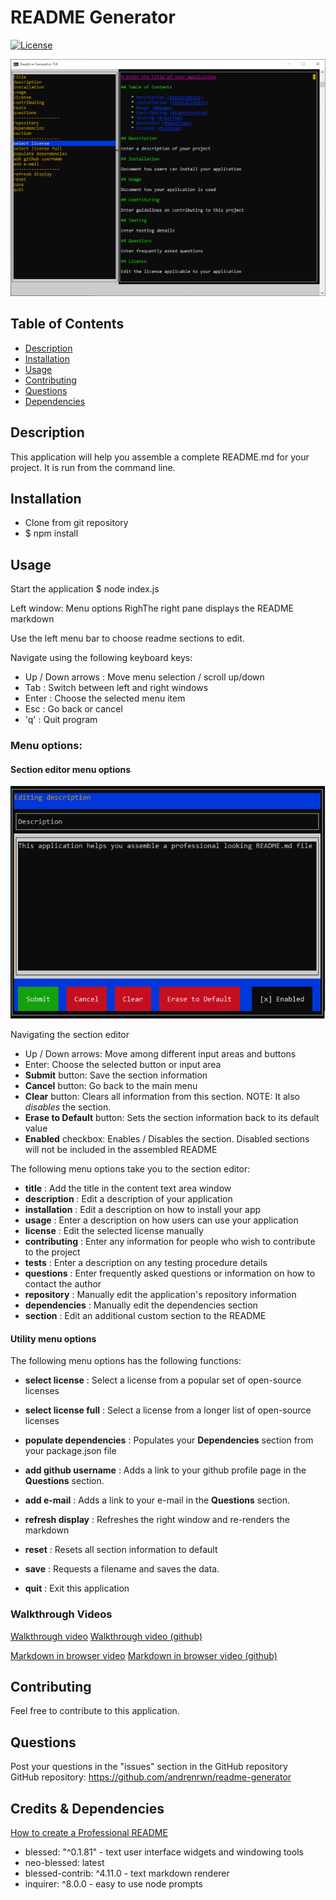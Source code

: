 
# README Generator

[![License](https://img.shields.io/badge/License-MIT-blue.svg)](https://opensource.org/licenses/mit)

![README Generator](assets/readmeGenerator.png)

## Table of Contents

- [Description](#Description)
- [Installation](#Installation)
- [Usage](#Usage)
- [Contributing](#Contributing)
- [Questions](#Questions)
- [Dependencies](#Dependencies)


## Description

This application will help you assemble a complete README.md for your project. It is run from the command line.

## Installation

- Clone from git repository
- $ npm install

## Usage

Start the application
$ node index.js

Left window: Menu options
RighThe right pane displays the README markdown

Use the left menu bar to choose readme sections to edit.

Navigate using the following keyboard keys:
- Up / Down arrows : Move menu selection / scroll up/down
- Tab : Switch between left and right windows
- Enter : Choose the selected menu item
- Esc : Go back or cancel
- 'q' : Quit program

### Menu options:

#### Section editor menu options

![Section Editor](assets/sectionEditor.png)

Navigating the section editor
- Up / Down arrows: Move among different input areas and buttons
- Enter: Choose the selected button or input area
- **Submit** button: Save the section information
- **Cancel** button: Go back to the main menu
- **Clear** button: Clears all information from this section. NOTE: It also *disables* the section.
- **Erase to Default** button: Sets the section information back to its default value
- **Enabled** checkbox: Enables / Disables the section. Disabled sections will not be included in the assembled README

The following menu options take you to the section editor:
- **title** : Add the title in the content text area window
- **description** : Edit a description of your application
- **installation** : Edit a description on how to install your app
- **usage** : Enter a description on how users can use your application
- **license** : Edit the selected license manually
- **contributing** : Enter any information for people who wish to contribute to the project
- **tests** : Enter a description on any testing procedure details
- **questions** : Enter frequently asked questions or information on how to contact the author
- **repository** : Manually edit the application's repository information
- **dependencies** : Manually edit the dependencies section
- **section** : Edit an additional custom section to the README

#### Utility menu options

The following menu options has the following functions:
- **select license** : Select a license from a popular set of open-source licenses
- **select license full** : Select a license from a longer list of open-source licenses
- **populate dependencies** : Populates your **Dependencies** section from your package.json file
- **add github username** : Adds a link to your github profile page in the **Questions** section.
- **add e-mail** : Adds a link to your e-mail in the **Questions** section.

- **refresh display** : Refreshes the right window and re-renders the markdown
- **reset** : Resets all section information to default
- **save** : Requests a filename and saves the data. 
- **quit** : Exit this application

### Walkthrough Videos

[Walkthrough video](https://drive.google.com/file/d/114-SoFDuNDbNX2-cEVXnBjtJzROsGvkQ/view?usp=sharing)
[Walkthrough video (github)](assets/readmegenerator_walkthrough.mp4)

[Markdown in browser video](https://drive.google.com/file/d/116PEoO-PiOkAfABfWxBCjz9EJp5tAejG/view?usp=sharing)
[Markdown in browser video (github)](assets/readmegenerator_readmelinks.mp4)

## Contributing

Feel free to contribute to this application.

## Questions

Post your questions in the "issues" section in the GitHub repository\
GitHub repository: https://github.com/andrenrwn/readme-generator

## Credits & Dependencies

[How to create a Professional README](https://coding-boot-camp.github.io/full-stack/github/professional-readme-guide)

- blessed: "^0.1.81" - text user interface widgets and windowing tools
- neo-blessed: latest
- blessed-contrib: ^4.11.0 - text markdown renderer
- inquirer: ^8.0.0 - easy to use node prompts
